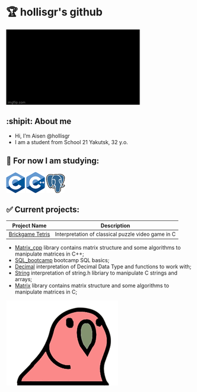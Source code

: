 # :trophy: hollisgr's github

![hello_gif](gifs/hello-world.gif)

## :shipit: About me
- Hi, I’m Aisen @hollisgr
- I am a student from School 21 Yakutsk, 32 y.o.
## :dart: For now I am studying:

![c](logos/c.png)
![cpp](logos/cpp.png)
![psql](logos/psql.png)

## :white_check_mark: Current projects:
|Project Name|Description|
|:----------:|:-------------:|
|[Brickgame Tetris](https://github.com/hollisgr/s21/tree/main/Brickgame_tetris) |Interpretation of classical puzzle video game in C|
- [Matrix_cpp](https://github.com/hollisgr/s21/tree/main/Matrix_cpp) library contains matrix structure and some algorithms to manipulate matrices in C++;
- [SQL_bootcamp](https://github.com/hollisgr/s21/tree/main/SQL_bootcamp) bootcamp SQL basics;
- [Decimal](https://github.com/hollisgr/s21/tree/main/Decimal) interpretation of Decimal Data Type and functions to work with;
- [String](https://github.com/hollisgr/s21/tree/main/String) interpretation of string.h libriary to manipulate C strings and arrays;
- [Matrix](https://github.com/hollisgr/s21/tree/main/Matrix) library contains matrix structure and some algorithms to manipulate matrices in C;

![parrot_gif](gifs/parrot-party.gif)
